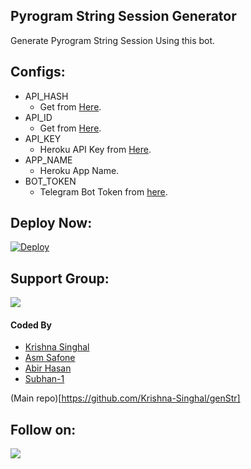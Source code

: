 ## Pyrogram String Session Generator
Generate Pyrogram String Session Using this bot.

## Configs:
- API_HASH
  - Get from [Here](https://my.telegram.org).
- API_ID
  - Get from [Here](https://my.telegram.org).
- API_KEY
  - Heroku API Key from [Here](https://dashboard.heroku.com/account).
- APP_NAME
  - Heroku App Name.
- BOT_TOKEN
  - Telegram Bot Token from [here](https://t.me/BotFather).

## Deploy Now:
[![Deploy](https://www.herokucdn.com/deploy/button.svg)](https://heroku.com/deploy?template=https://github.com/Subhan-1/TG-StringSession)

## Support Group:
<a href="https://t.me/Hollywood_0980"><img src="https://img.shields.io/badge/Telegram-Join%20Telegram%20Group-blue.svg?logo=telegram"></a>

#### Coded By
- [Krishna Singhal](https://github.com/Krishna-Singhal)
- [Asm Safone](https://github.com/AsmSafone)
- [Abir Hasan](https://github.com/AbirHasan2005)
- [Subhan-1](https://github.com/subhan-1)

(Main repo)[https://github.com/Krishna-Singhal/genStr]

## Follow on:
<p align="left">
<a href="https://github.com/subhan-1"><img src="https://img.shields.io/badge/GitHub-Follow%20on%20GitHub-inactive.svg?logo=github"></a>
</p>

